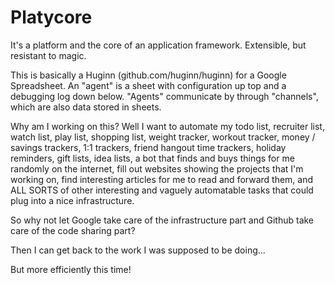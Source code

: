 # Platycore
It's a platform and the core of an application framework. Extensible, but resistant to magic.

This is basically a Huginn (github.com/huginn/huginn) for a Google Spreadsheet. An "agent" is a sheet with configuration up top and a debugging log down below. "Agents" communicate by through "channels", which are also data stored in sheets.

Why am I working on this? Well I want to automate my todo list, recruiter list, watch list, play list, shopping list, weight tracker, workout tracker, money / savings trackers, 1:1 trackers, friend hangout time trackers, holiday reminders, gift lists, idea lists, a bot that finds and buys things for me randomly on the internet, fill out websites showing the projects that I'm working on, find interesting articles for me to read and forward them, and ALL SORTS of other interesting and vaguely automatable tasks that could plug into a nice infrastructure.

So why not let Google take care of the infrastructure part and Github take care of the code sharing part?

Then I can get back to the work I was supposed to be doing...

But more efficiently this time!